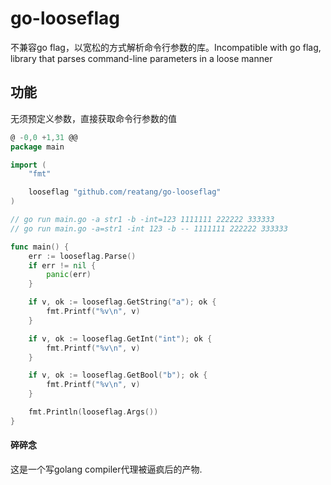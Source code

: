 # go-looseflag

不兼容go flag，以宽松的方式解析命令行参数的库。Incompatible with go flag, library that parses command-line parameters in a loose manner

## 功能

无须预定义参数，直接获取命令行参数的值

```go
@ -0,0 +1,31 @@
package main

import (
	"fmt"

	looseflag "github.com/reatang/go-looseflag"
)

// go run main.go -a str1 -b -int=123 1111111 222222 333333
// go run main.go -a=str1 -int 123 -b -- 1111111 222222 333333

func main() {
	err := looseflag.Parse()
	if err != nil {
		panic(err)
	}

	if v, ok := looseflag.GetString("a"); ok {
		fmt.Printf("%v\n", v)
	}

	if v, ok := looseflag.GetInt("int"); ok {
		fmt.Printf("%v\n", v)
	}

	if v, ok := looseflag.GetBool("b"); ok {
		fmt.Printf("%v\n", v)
	}

	fmt.Println(looseflag.Args())
}

```

#### 碎碎念

这是一个写golang compiler代理被逼疯后的产物.
